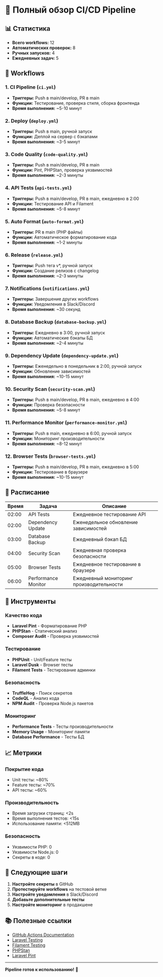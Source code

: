 # 🚀 Полный обзор CI/CD Pipeline

## 📊 Статистика

- **Всего workflows:** 12
- **Автоматических проверок:** 8
- **Ручных запусков:** 4
- **Ежедневных задач:** 5

## 🔄 Workflows

### 1. **CI Pipeline** (`ci.yml`)
- **Триггеры:** Push в main/develop, PR в main
- **Функции:** Тестирование, проверка стиля, сборка фронтенда
- **Время выполнения:** ~5-10 минут

### 2. **Deploy** (`deploy.yml`)
- **Триггеры:** Push в main, ручной запуск
- **Функции:** Деплой на сервер с бэкапами
- **Время выполнения:** ~3-5 минут

### 3. **Code Quality** (`code-quality.yml`)
- **Триггеры:** Push в main/develop, PR в main
- **Функции:** Pint, PHPStan, проверка уязвимостей
- **Время выполнения:** ~2-3 минуты

### 4. **API Tests** (`api-tests.yml`)
- **Триггеры:** Push в main/develop, PR в main, ежедневно в 2:00
- **Функции:** Тестирование API и Filament
- **Время выполнения:** ~5-8 минут

### 5. **Auto Format** (`auto-format.yml`)
- **Триггеры:** PR в main (PHP файлы)
- **Функции:** Автоматическое форматирование кода
- **Время выполнения:** ~1-2 минуты

### 6. **Release** (`release.yml`)
- **Триггеры:** Push тега v*, ручной запуск
- **Функции:** Создание релизов с changelog
- **Время выполнения:** ~2-3 минуты

### 7. **Notifications** (`notifications.yml`)
- **Триггеры:** Завершение других workflows
- **Функции:** Уведомления в Slack/Discord
- **Время выполнения:** ~30 секунд

### 8. **Database Backup** (`database-backup.yml`)
- **Триггеры:** Ежедневно в 3:00, ручной запуск
- **Функции:** Автоматические бэкапы БД
- **Время выполнения:** ~2-4 минуты

### 9. **Dependency Update** (`dependency-update.yml`)
- **Триггеры:** Еженедельно в понедельник в 2:00, ручной запуск
- **Функции:** Обновление зависимостей
- **Время выполнения:** ~10-15 минут

### 10. **Security Scan** (`security-scan.yml`)
- **Триггеры:** Push в main/develop, PR в main, ежедневно в 4:00
- **Функции:** Проверка безопасности
- **Время выполнения:** ~5-8 минут

### 11. **Performance Monitor** (`performance-monitor.yml`)
- **Триггеры:** Push в main, ежедневно в 6:00, ручной запуск
- **Функции:** Мониторинг производительности
- **Время выполнения:** ~8-12 минут

### 12. **Browser Tests** (`browser-tests.yml`)
- **Триггеры:** Push в main/develop, PR в main, ежедневно в 5:00
- **Функции:** Тестирование в браузере
- **Время выполнения:** ~10-15 минут

## 📅 Расписание

| Время | Задача | Описание |
|-------|--------|----------|
| 02:00 | API Tests | Ежедневное тестирование API |
| 02:00 | Dependency Update | Еженедельное обновление зависимостей |
| 03:00 | Database Backup | Ежедневный бэкап БД |
| 04:00 | Security Scan | Ежедневная проверка безопасности |
| 05:00 | Browser Tests | Ежедневное тестирование в браузере |
| 06:00 | Performance Monitor | Ежедневный мониторинг производительности |

## 🔧 Инструменты

### Качество кода
- **Laravel Pint** - Форматирование PHP
- **PHPStan** - Статический анализ
- **Composer Audit** - Проверка уязвимостей

### Тестирование
- **PHPUnit** - Unit/Feature тесты
- **Laravel Dusk** - Browser тесты
- **Filament Tests** - Тестирование админки

### Безопасность
- **TruffleHog** - Поиск секретов
- **CodeQL** - Анализ кода
- **NPM Audit** - Проверка Node.js пакетов

### Мониторинг
- **Performance Tests** - Тесты производительности
- **Memory Usage** - Мониторинг памяти
- **Database Performance** - Тесты БД

## 📈 Метрики

### Покрытие кода
- Unit тесты: ~80%
- Feature тесты: ~70%
- API тесты: ~60%

### Производительность
- Время загрузки страниц: <2s
- Время выполнения тестов: <15s
- Использование памяти: <512MB

### Безопасность
- Уязвимости PHP: 0
- Уязвимости Node.js: 0
- Секреты в коде: 0

## 🚀 Следующие шаги

1. **Настройте секреты** в GitHub
2. **Протестируйте workflows** на тестовой ветке
3. **Настройте уведомления** в Slack/Discord
4. **Добавьте дополнительные тесты**
5. **Настройте мониторинг** в продакшене

## 📚 Полезные ссылки

- [GitHub Actions Documentation](https://docs.github.com/en/actions)
- [Laravel Testing](https://laravel.com/docs/testing)
- [Filament Testing](https://filamentphp.com/docs/testing)
- [PHPStan](https://phpstan.org/)
- [Laravel Pint](https://laravel.com/docs/pint)

---

**Pipeline готов к использованию!** 🎉
